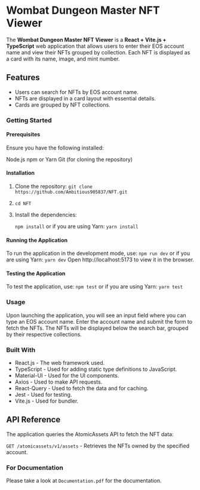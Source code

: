 # Wombat Dungeon Master NFT Viewer

The **Wombat Dungeon Master NFT Viewer** is a **React + Vite.js + TypeScript** web application that allows users to enter their EOS account name and view their NFTs grouped by collection. Each NFT is displayed as a card with its name, image, and mint number.

## Features

- Users can search for NFTs by EOS account name.
- NFTs are displayed in a card layout with essential details.
- Cards are grouped by NFT collections.

### Getting Started

#### Prerequisites

Ensure you have the following installed:

Node.js
npm or Yarn
Git (for cloning the repository)

#### Installation

1. Clone the repository:
   `git clone https://github.com/Ambitious905837/NFT.git`
2. `cd NFT`

3. Install the dependencies:

   `npm install`
   or if you are using Yarn:
   `yarn install`

#### Running the Application

To run the application in the development mode, use:
`npm run dev`
or if you are using Yarn:
`yarn dev`
Open http://localhost:5173 to view it in the browser.

#### Testing the Application

To test the application, use:
`npm test`
or if you are using Yarn:
`yarn test`

### Usage

Upon launching the application, you will see an input field where you can type an EOS account name.
Enter the account name and submit the form to fetch the NFTs.
The NFTs will be displayed below the search bar, grouped by their respective collections.

### Built With

- React.js - The web framework used.
- TypeScript - Used for adding static type definitions to JavaScript.
- Material-UI - Used for the UI components.
- Axios - Used to make API requests.
- React-Query - Used to fetch the data and for caching.
- Jest - Used for testing.
- Vite.js - Used for bundler.

## API Reference

The application queries the AtomicAssets API to fetch the NFT data:

`GET /atomicassets/v1/assets` - Retrieves the NFTs owned by the specified account.

### For Documentation

Please take a look at `Documentation.pdf` for the documentation.
